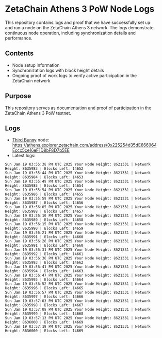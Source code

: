 # ZetaChain Athens 3 PoW Node Logs
This repository contains logs and proof that we have successfully set up and run a node on the ZetaChain Athens 3 network. The logs demonstrate continuous node operation, including synchronization details and performance.

## Contents
- Node setup information
- Synchronization logs with block height details
- Ongoing proof of work logs to verify active participation in the ZetaChain network

## Purpose
This repository serves as documentation and proof of participation in the ZetaChain Athens 3 PoW testnet.

## Logs

- [Third Bunny](https://thirdbunny.xyz/) node: https://athens.explorer.zetachain.com/address/0x225254d35dE666064Eccc5ce16eF1D8bF8D7b5EE
- Latest logs:
```
Sun Jan 19 03:55:38 PM UTC 2025 Your Node Height: 8621331 | Network Height: 8635983 | Blocks Left: 14652
Sun Jan 19 03:55:44 PM UTC 2025 Your Node Height: 8621331 | Network Height: 8635984 | Blocks Left: 14653
Sun Jan 19 03:55:49 PM UTC 2025 Your Node Height: 8621331 | Network Height: 8635985 | Blocks Left: 14654
Sun Jan 19 03:55:54 PM UTC 2025 Your Node Height: 8621331 | Network Height: 8635986 | Blocks Left: 14655
Sun Jan 19 03:55:59 PM UTC 2025 Your Node Height: 8621331 | Network Height: 8635987 | Blocks Left: 14656
Sun Jan 19 03:56:05 PM UTC 2025 Your Node Height: 8621331 | Network Height: 8635988 | Blocks Left: 14657
Sun Jan 19 03:56:10 PM UTC 2025 Your Node Height: 8621331 | Network Height: 8635989 | Blocks Left: 14658
Sun Jan 19 03:56:15 PM UTC 2025 Your Node Height: 8621331 | Network Height: 8635990 | Blocks Left: 14659
Sun Jan 19 03:56:21 PM UTC 2025 Your Node Height: 8621331 | Network Height: 8635991 | Blocks Left: 14660
Sun Jan 19 03:56:26 PM UTC 2025 Your Node Height: 8621331 | Network Height: 8635991 | Blocks Left: 14660
Sun Jan 19 03:56:31 PM UTC 2025 Your Node Height: 8621331 | Network Height: 8635992 | Blocks Left: 14661
Sun Jan 19 03:56:36 PM UTC 2025 Your Node Height: 8621331 | Network Height: 8635993 | Blocks Left: 14662
Sun Jan 19 03:56:41 PM UTC 2025 Your Node Height: 8621331 | Network Height: 8635994 | Blocks Left: 14663
Sun Jan 19 03:56:47 PM UTC 2025 Your Node Height: 8621331 | Network Height: 8635995 | Blocks Left: 14664
Sun Jan 19 03:56:52 PM UTC 2025 Your Node Height: 8621331 | Network Height: 8635996 | Blocks Left: 14665
Sun Jan 19 03:56:57 PM UTC 2025 Your Node Height: 8621331 | Network Height: 8635997 | Blocks Left: 14666
Sun Jan 19 03:57:03 PM UTC 2025 Your Node Height: 8621331 | Network Height: 8635998 | Blocks Left: 14667
Sun Jan 19 03:57:08 PM UTC 2025 Your Node Height: 8621331 | Network Height: 8635999 | Blocks Left: 14668
Sun Jan 19 03:57:13 PM UTC 2025 Your Node Height: 8621331 | Network Height: 8636000 | Blocks Left: 14669
Sun Jan 19 03:57:19 PM UTC 2025 Your Node Height: 8621331 | Network Height: 8636000 | Blocks Left: 14669
```
